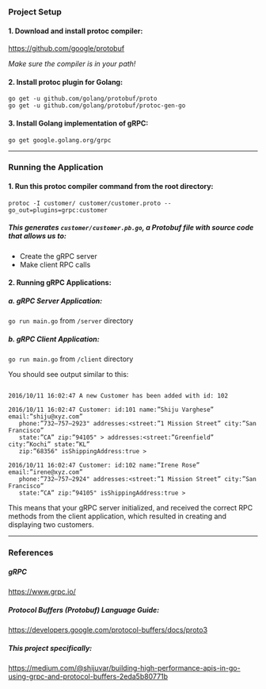 ### Project Setup

#### 1. Download and install protoc compiler:
https://github.com/google/protobuf

*Make sure the compiler is in your path!*

#### 2. Install protoc plugin for Golang:
```
go get -u github.com/golang/protobuf/proto
go get -u github.com/golang/protobuf/protoc-gen-go
```

#### 3. Install Golang implementation of gRPC:
`go get google.golang.org/grpc`

***

### Running the Application

#### 1. Run this protoc compiler command from the root directory:
`protoc -I customer/ customer/customer.proto --go_out=plugins=grpc:customer`

##### This generates `customer/customer.pb.go`, a Protobuf file with source code that allows us to:
- Create the gRPC server
- Make client RPC calls

#### 2. Running gRPC Applications:

##### a. gRPC Server Application:
`go run main.go` from `/server` directory

##### b. gRPC Client Application:
`go run main.go` from `/client` directory

You should see output similar to this:

```2016/10/11 16:02:47 A new Customer has been added with id: 101

2016/10/11 16:02:47 A new Customer has been added with id: 102
 
2016/10/11 16:02:47 Customer: id:101 name:”Shiju Varghese” email:”shiju@xyz.com” 
   phone:”732–757–2923" addresses:<street:”1 Mission Street” city:”San Francisco” 
   state:”CA” zip:”94105" > addresses:<street:”Greenfield” city:”Kochi” state:”KL” 
   zip:”68356" isShippingAddress:true >
   
2016/10/11 16:02:47 Customer: id:102 name:”Irene Rose” email:”irene@xyz.com” 
   phone:”732–757–2924" addresses:<street:”1 Mission Street” city:”San Francisco” 
   state:”CA” zip:”94105" isShippingAddress:true >
```
   
This means that your gRPC server initialized, and received the correct RPC methods from the client application, which resulted in creating and displaying two customers.
 
 ***
 
 ### References
 
 ##### gRPC
 https://www.grpc.io/
 
 ##### Protocol Buffers (Protobuf) Language Guide:
 https://developers.google.com/protocol-buffers/docs/proto3
 
 ##### This project specifically:
 https://medium.com/@shijuvar/building-high-performance-apis-in-go-using-grpc-and-protocol-buffers-2eda5b80771b
 